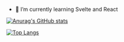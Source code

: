 
 
- 🌱 I’m currently learning Svelte and React

[![Anurag's GitHub stats](https://github-readme-stats.vercel.app/api?username=JoaoDaHora07&show_icons=true&bg_color=bc032b&text_color=ffffff&icon_color=ffffff&title_color=ffffff)](https://github.com/anuraghazra/github-readme-stats)

[![Top Langs](https://github-readme-stats.vercel.app/api/top-langs/?username=JoaoDaHora07&bg_color=bc032b&text_color=ffffff&icon_color=ffffff&title_color=ffffff)](https://github.com/anuraghazra/github-readme-stats)

